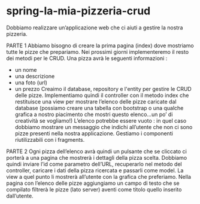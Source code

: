 # spring-la-mia-pizzeria-crud
 
Dobbiamo realizzare un’applicazione web che ci aiuti a gestire la nostra pizzeria.

PARTE 1
Abbiamo bisogno di creare la prima pagina (index) dove mostriamo tutte le pizze che prepariamo.
Nei prossimi giorni implementeremo il resto dei metodi per le CRUD.
Una pizza avrà le seguenti informazioni :
- un nome
- una descrizione
- una foto (url)
- un prezzo
Creaimo il database, repository e l'entity per gestire le CRUD delle pizze.
Implementiamo  quindi il controller con il metodo index che restituisce una view per mostrare l’elenco delle pizze caricate dal database (possiamo creare una tabella con bootstrap o una qualche grafica a nostro piacimento che mostri questo elenco...un po’ di creatività se vogliamo!)
L’elenco potrebbe essere vuoto : in quel caso dobbiamo mostrare un messaggio che indichi all’utente che non ci sono pizze presenti nella nostra applicazione.
Gestiamo i componenti riutilizzabili con i fragments.

PARTE 2
Ogni pizza dell’elenco avrà quindi un pulsante che se cliccato ci porterà a una pagina che mostrerà i dettagli della pizza scelta.
Dobbiamo quindi inviare l’id come parametro dell’URL, recuperarlo nel metodo del controller, caricare i dati della pizza ricercata e passarli come model.
La view a quel punto li mostrerà all’utente con la grafica che preferiamo.
Nella pagina con l’elenco delle pizze aggiungiamo un campo di testo che se compilato filtrerà le pizze (lato server) aventi come titolo quello inserito dall’utente.